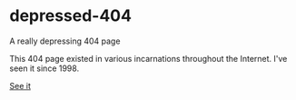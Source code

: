 depressed-404
=============

A really depressing 404 page

This 404 page existed in various incarnations throughout the Internet. I've seen it since 1998.

[See it][1]

[1]: https://caffeinatedcode.com/404.html